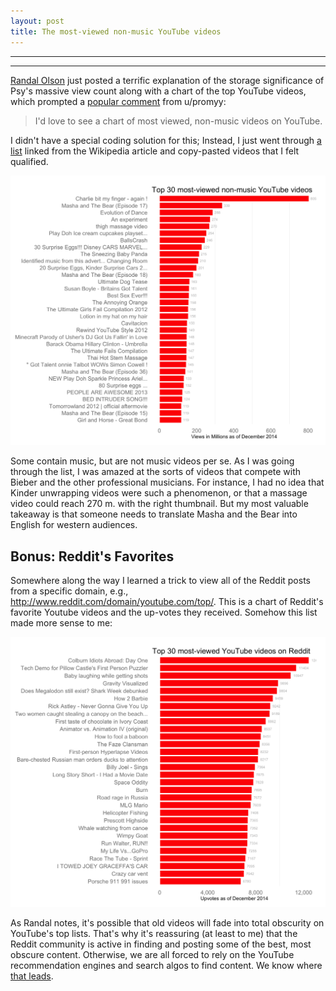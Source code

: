 ```yaml
---
layout: post
title: The most-viewed non-music YouTube videos
---
```

****

<script async src="//pagead2.googlesyndication.com/pagead/js/adsbygoogle.js"></script>
<!-- dhYouTube -->
<style type="text/css">
.adslot_1 { max-width: 720px;}
</style>
<center>
<ins class="adsbygoogle"
     style="display:block"
     data-ad-client="ca-pub-1797875853846481"
     data-ad-slot="6160251851"
     data-ad-format="auto"></ins>
<script>
(adsbygoogle = window.adsbygoogle || []).push({});
</script>
</center>

****

[Randal Olson](http://www.randalolson.com/2014/12/03/the-most-viewed-youtube-videos/) just posted a terrific explanation of the storage significance of Psy's massive view count along with a chart of the top YouTube videos, which prompted a [popular comment](http://www.reddit.com/r/dataisbeautiful/comments/2oging/the_mostviewed_youtube_videos_oc/cmmwldb) from u/promyy: 

> I'd love to see a chart of most viewed, non-music videos on YouTube.

I didn't have a special coding solution for this; Instead, I just went through [a list](https://www.youtube.com/playlist?list=PLirAqAtl_h2r5g8xGajEwdXd3x1sZh8hC) linked from the Wikipedia article and copy-pasted videos that I felt qualified.

![_config.yml](https://raw.githubusercontent.com/DanielHadley/YouTubeNotMusic/master/YouTube.png)

Some contain music, but are not music videos per se. As I was going through the list, I was amazed at the sorts of videos that compete with Bieber and the other professional musicians. For instance, I had no idea that Kinder unwrapping videos were such a phenomenon, or that a massage video could reach 270 m. with the right thumbnail. But my most valuable takeaway is that someone needs to translate Masha and the Bear into English for western audiences.

## Bonus: Reddit's Favorites

Somewhere along the way I learned a trick to view all of the Reddit posts from a specific domain, e.g., http://www.reddit.com/domain/youtube.com/top/. This is a chart of Reddit's favorite Youtube videos and the up-votes they received. Somehow this list made more sense to me:

![_config.yml](https://raw.githubusercontent.com/DanielHadley/YouTubeNotMusic/master/YouTubeR.png)

As Randal notes, it's possible that old videos will fade into total obscurity on YouTube's top lists. That's why it's reassuring (at least to me) that the Reddit community is active in finding and posting some of the best, most obscure content. Otherwise, we are all forced to rely on the YouTube recommendation engines and search algos to find content. We know where [that leads](https://www.youtube.com/watch?v=dQw4w9WgXcQ).   
